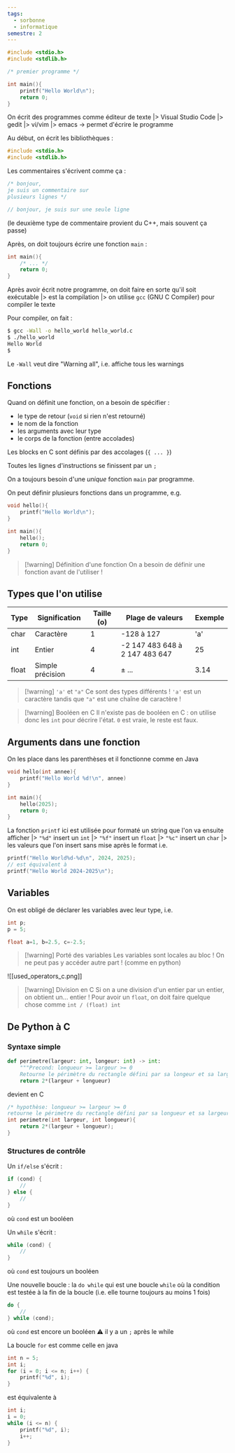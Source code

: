 ```yaml
---
tags:
  - sorbonne
  - informatique
semestre: 2
---
```

```c
#include <stdio.h>
#include <stdlib.h>

/* premier programme */

int main(){
	printf("Hello World\n");
	return 0;
}
```

On écrit des programmes comme éditeur de texte
|> Visual Studio Code
|> gedit
|> vi/vim
|> emacs
-> permet d'écrire le programme

Au début, on écrit les bibliothèques :
```c
#include <stdio.h>
#include <stdlib.h>
```

Les commentaires s'écrivent comme ça :
```c
/* bonjour, 
je suis un commentaire sur
plusieurs lignes */

// bonjour, je suis sur une seule ligne
```

(le deuxième type de commentaire provient du C++, mais souvent ça passe)

Après, on doit toujours écrire une fonction `main` :
```c
int main(){
	/* ... */
	return 0;
}
```

Après avoir écrit notre programme, on doit faire en sorte qu'il soit exécutable
|> est la compilation
|> on utilise `gcc` (GNU C Compiler) pour compiler le texte

Pour compiler, on fait :
```bash
$ gcc -Wall -o hello_world hello_world.c
$ ./hello_world
Hello World
$
```

Le `-Wall` veut dire "Warning all", i.e. affiche tous les warnings
## Fonctions
Quand on définit une fonction, on a besoin de spécifier :
- le type de retour (`void` si rien n'est retourné)
- le nom de la fonction
- les arguments avec leur type
- le corps de la fonction (entre accolades)

Les blocks en C sont définis par des accolages (`{ ... }`)

Toutes les lignes d'instructions se finissent par un `;`

On a toujours besoin d'une *unique* fonction `main` par programme.

On peut définir plusieurs fonctions dans un programme, e.g.
```c
void hello(){
	printf("Hello World\n");
}

int main(){
	hello();
	return 0;
}
```

> [!warning] Définition d'une fonction
> On a besoin de définir une fonction avant de l'utiliser !
## Types que l'on utilise

| Type  | Signification    | Taille (o) | Plage de valeurs                | Exemple |
| ----- | ---------------- | ---------- | ------------------------------- | ------- |
| char  | Caractère        | 1          | -128 à 127                      | 'a'     |
| int   | Entier           | 4          | -2 147 483 648 à  2 147 483 647 | 25      |
| float | Simple précision | 4          | $\pm$ ...                       | 3.14    |
> [!warning] `'a'` et `"a"`
> Ce sont des types différents !
> `'a'` est un caractère tandis que `"a"` est une chaîne de caractère !

> [!warning] Booléen en C
> Il n'existe pas de booléen en C : on utilise donc les `int` pour décrire l'état.
> `0` est vraie, le reste est faux.
## Arguments dans une fonction
On les place dans les parenthèses et il fonctionne comme en Java
```c
void hello(int annee){
	printf("Hello World %d!\n", annee)
}

int main(){
	hello(2025);
	return 0;
}
```

La fonction `printf` ici est utilisée pour formaté un string que l'on va ensuite afficher
|> `"%d"` insert un `int`
|> `"%f"` insert un `float`
|> `"%c"` insert un `char`
|> les valeurs que l'on insert sans mise après le format
i.e.
```c
printf("Hello World%d-%d\n", 2024, 2025);
// est équivalent à
printf("Hello World 2024-2025\n");
```
## Variables
On est obligé de déclarer les variables avec leur type, i.e.
```c
int p;
p = 5;

float a=1, b=2.5, c=-2.5;
```

> [!warning] Porté des variables
> Les variables sont locales au bloc ! On ne peut pas y accéder autre part !
> (comme en python)

![[used_operators_c.png]]

> [!warning] Division en C
> Si on a une division d'un entier par un entier, on obtient un... entier !
> Pour avoir un `float`, on doit faire quelque chose comme `int / (float) int`

## De Python à C
### Syntaxe simple
```python
def perimetre(largeur: int, longeur: int) -> int:
	"""Precond: longueur >= largeur >= 0
	Retourne le périmètre du rectangle défini par sa longeur et sa largeur"""
	return 2*(largeur + longueur)
```
devient en C
```c
/* hypothèse: longueur >= largeur >= 0
retourne le périmetre du rectangle défini par sa longueur et sa largeur*/
int perimetre(int largeur, int longueur){
	return 2*(largeur + longueur);
}
```
### Structures de contrôle
Un `if/else` s'écrit :
```c
if (cond) {
	//
} else {
	//
}
```
où `cond` est un booléen

Un `while` s'écrit :
```c
while (cond) {
	//
}
```
où `cond` est toujours un booléen

Une nouvelle boucle : la `do while` qui est une boucle `while` où la condition est testée à la fin de la boucle (i.e. elle tourne toujours au moins 1 fois)
```c
do {
	//
} while (cond);
```
où `cond` est encore un booléen
⚠ il y a un `;` après le while

La boucle `for` est comme celle en java
```c
int n = 5;
int i;
for (i = 0; i <= n; i++) {
	printf("%d", i);
}
```
est équivalente à
```c
int i;
i = 0;
while (i <= n) {
	printf("%d", i);
	i++;
}
```
